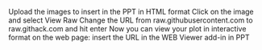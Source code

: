 Upload the images to insert in the PPT in HTML format 
Click on the image and select View Raw
Change the URL from raw.githubusercontent.com to raw.githack.com and hit enter
Now you can view your plot in interactive format on the web page: insert the URL in the WEB Viewer add-in in PPT
